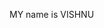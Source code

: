 MY name is VISHNU

<!---
VISHNUVELP9/VISHNUVELP9 is a ✨ special ✨ repository because its `README.md` (this file) appears on your GitHub profile.
You can click the Preview link to take a look at your changes.
--->
